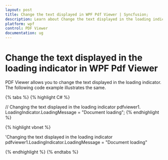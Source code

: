 ```yaml
---
layout: post
title: Change the text displayed in WPF Pdf Viewer | Syncfusion;
description: Learn about Change the text displayed in the loading indicator support in Syncfusion<sup>&reg;</sup>; WPF Pdf Viewer control and more.
platform: wpf
control: PDF Viewer
documentation: ug
---
```


# Change the text displayed in the loading indicator in WPF Pdf Viewer

PDF Viewer allows you to change the text displayed in the loading indicator. The following code example illustrates the same.

{% tabs %}
{% highlight C# %}

// Changing the text displayed in the loading indicator
pdfviewer1. LoadingIndicator.LoadingMessage = "Document loading";
{% endhighlight %}




{% highlight vbnet %}

'Changing the text displayed in the loading indicator
pdfviewer1.LoadingIndicator.LoadingMessage = "Document loading"

{% endhighlight %}
{% endtabs %}
